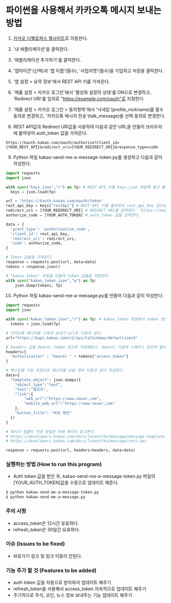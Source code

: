 # 파이썬을 사용해서 카카오톡 메시지 보내는 방법

1. [카카오 디벨로퍼스 웹사이트](https://developers.kakao.com/)로 이동한다.

1. '내 애플리케이션'을 클릭한다.

1. '애플리케이션 추가하기'를 클릭한다.

1. '앱아이콘'(선택)과 '앱 이름'(필수), '사업자명'(필수)을 기입하고 저장을 클릭한다.

1. '앱 설정 > 요약 정보'에서 REST API 키를 가져온다.

1. '제품 설정 > 카카오 로그인'에서 '활성화 설정의 상태'를 ON으로 변경하고, 'Redirect URI'를 임의로 "https://example.com/oauth"로 지정한다.

1. '제품 설정 > 카카오 로그인 > 동의항목'에서 '닉네임'(profile_nickname)를 필수 동의로 변경하고, '카카오톡 메시지 전송'(talk_message)을 선택 동의로 변경한다. 

1. REST API값과 Redirect URI값을 사용하여 다음과 같은 URL을 만들어 브라우저에 붙여넣어 auth_token 값을 가져온다. 

```
https://kauth.kakao.com/oauth/authorize?client_id={YOUR_REST_API}&redirect_uri={YOUR_REDIRECT_URI}&response_type=code
```

9. Python 파일 kakao-send-me-a-message-token.py를 생성하고 다음과 같이 작성한다.

```python
import requests
import json

with open("keys.json","r") as fp: # REST API 키를 keys.json 파일에 넣고 불러와서 사용한다.
  keys = json.load(fp)

url = 'https://kauth.kakao.com/oauth/token'
rest_api_key = keys["restApi"] # REST API 키를 불러와서 rest_api_key 값으로 저장한다.
redirect_uri = [YOUR_REDIRECT_URI] # REDIRCT URI를 입력한다. 'https://example.com/oauth'
authorize_code = [YOUR_AUTH_TOKEN] # auth_token 값을 입력한다.

data = {
  'grant_type': 'authorization_code',
  'client_id': rest_api_key,
  'redirect_uri': redirect_uri,
  'code': authorize_code,
}

# Token 값들을 가져온다.
response = requests.post(url, data=data)
tokens = response.json() 

# "kakao_token" 파일을 만들어 Token 값들을 저장한다.
with open("kakao_token.json","w") as fp:
    json.dump(tokens, fp)
```

10. Python 파일 kakao-send-me-a-message.py를 만들어 다음과 같이 작성한다.
```python
import requests
import json

with open("kakao_token.json","r") as fp: # kakao_token 파일에서 token 정보를 가져온다.
  tokens = json.load(fp)

# 카카오톡 메시지를 나에게 보내기 url은 다음과 같다.
url="https://kapi.kakao.com/v2/api/talk/memo/default/send"

# headers 값을 bearer token 값으로 지정해준다. bearer 다음에 스페이스 한칸이 들어가는 것을 주의해야한다.
headers={
  "Authorization" : "bearer " + tokens["access_token"]
}

# 텍스트를 기본 포맷으로 메시지를 보낼 경우 다음과 같이 작성한다.
data={
  "template_object": json.dumps({
    "object_type":"text",
    "text":"할로우",
    "link":{
        "web_url":"https://www.naver.com",
        "mobile_web_url":"https://www.naver.com"
    },
    "button_title": "바로 확인"
  })
}

# 메시지 템플릿 작성 방법은 아래 페이지 참고한다.
# https://developers.kakao.com/docs/latest/ko/message/message-template
# https://developers.kakao.com/docs/latest/ko/message/rest-api

response = requests.post(url, headers=headers, data=data)
```

### 실행하는 방법 (How to run this program)
* Auth token 값을 받은 후, kakao-send-me-a-message-token.py 파일의 [YOUR_AUTH_TOKEN]값을 수동으로 업데이트 해준다. 
```bash
$ python kakao-send-me-a-message-token.py
$ python kakao-send-me-a-message.py
```

### 주의 사항
* access_token은 12시간 유효하다.
* refresh_token은 30일간 유효하다.

### 이슈 (Issues to be fixed)
* 바로가기 링크 및 링크 이동이 안된다.

### 기능 추가 할 것 (Features to be added)
* auth token 값을 자동으로 받아와서 업데이트 해주기
* refresh_token을 사용해서 access_token 지속적으로 업데이트 해주기
* 주기적으로 주식, 코인, 뉴스 정보 보내주는 기능 업데이트 해주기

